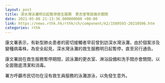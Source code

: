 ```yaml
---
layout: post
title: 深水灣泳灘明日起暫停救生服務　更衣室等設施亦關閉
date: 2021-05-06 21:13:36.000000000 +08:00
link: https://news.rthk.hk/rthk/ch/component/k2/1589593-20210506.htm
categories: rthk
---
```


康文署表示，有新型肺炎患者的密切接觸者早前曾到訪深水灣泳灘，由於個案涉及變種病毒株，為安全起見，深水灣泳灘的救生服務明日起暫停，直至另行通告。

康文署說在救生服務暫停期間，該泳灘的更衣室、淋浴設備和洗手間亦會關閉，以全面徹底清潔和消毒。

署方呼籲市民切勿在沒有救生員服務的泳灘游泳，以免發生意外。
